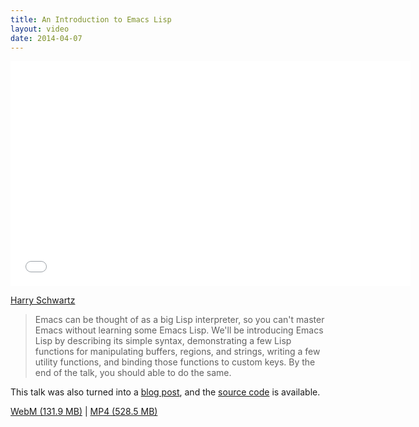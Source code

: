```yaml
---
title: An Introduction to Emacs Lisp
layout: video
date: 2014-04-07
---
```


<iframe width="640" height="360" src="//www.youtube.com/embed/2z-YBsd5snY" frameborder="0" allowfullscreen></iframe>

[Harry Schwartz]

> Emacs can be thought of as a big Lisp interpreter, so you can't
> master Emacs without learning some Emacs Lisp. We'll be introducing
> Emacs Lisp by describing its simple syntax, demonstrating a few Lisp
> functions for manipulating buffers, regions, and strings, writing a
> few utility functions, and binding those functions to custom
> keys. By the end of the talk, you should able to do the same.

This talk was also turned into a [blog post], and the [source code] is
available.

[WebM (131.9 MB)](https://s3-us-west-2.amazonaws.com/emacsnyc/videos/an-introduction-to-emacs-lisp.webm) |
[MP4 (528.5 MB)](https://s3-us-west-2.amazonaws.com/emacsnyc/videos/an-introduction-to-emacs-lisp.mp4)

[Harry Schwartz]: http://harryrschwartz.com
[blog post]: http://harryrschwartz.com/2014/04/08/an-introduction-to-emacs-lisp.html
[source code]: https://gist.github.com/hrs/d187c8652951897da9ac
